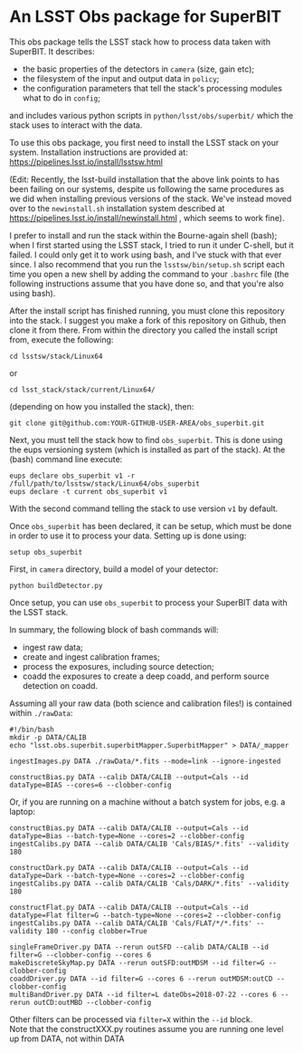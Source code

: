 # An LSST Obs package for SuperBIT

This obs package tells the LSST stack how to process data taken with SuperBIT. It describes:
- the basic properties of the detectors in `camera` (size, gain etc);
- the filesystem of the input and output data in `policy`;
- the configuration parameters that tell the stack's processing modules what to do in `config`;

and includes various python scripts in `python/lsst/obs/superbit/` which the stack uses to interact with the data.

To use this obs package, you first need to install the LSST stack on your system. Installation instructions are provided at:
https://pipelines.lsst.io/install/lsstsw.html

(Edit: Recently, the lsst-build installation that the above link points to has been failing on our systems, despite us following the same procedures as we did when installing previous versions of the stack. We've instead moved over to the `newinstall.sh` installation system described at https://pipelines.lsst.io/install/newinstall.html , which seems to work fine).

I prefer to install and run the stack within the Bourne-again shell (bash); when I first started using the LSST stack, I tried to run it under C-shell, but it failed. I could only get it to work using bash, and I've stuck with that ever since. I also recommend that you run the `lsstsw/bin/setup.sh` script each time you open a new shell by adding the command to your `.bashrc` file (the following instructions assume that you have done so, and that you're also using bash).

After the install script has finished running, you must clone this repository into the stack. I suggest you make a fork of this repository on Github, then clone it from there. From within the directory you called the install script from, execute the following:
```
cd lsstsw/stack/Linux64
```
or
```
cd lsst_stack/stack/current/Linux64/
```
(depending on how you installed the stack), then:
```
git clone git@github.com:YOUR-GITHUB-USER-AREA/obs_superbit.git
```

Next, you must tell the stack how to find `obs_superbit`. This is done using the eups versioning system (which is installed as part of the stack). At the (bash) command line execute:
```
eups declare obs_superbit v1 -r /full/path/to/lsstsw/stack/Linux64/obs_superbit
eups declare -t current obs_superbit v1
```
With the second command telling the stack to use version `v1` by default.

Once `obs_superbit` has been declared, it can be setup, which must be done in order to use it to process your data. Setting up is done using:
```
setup obs_superbit
```

First, in ```camera``` directory, build a model of your detector:
```
python buildDetector.py
```
Once setup, you can use `obs_superbit` to process your SuperBIT data with the LSST stack.

In summary, the following block of bash commands will:
- ingest raw data;
- create and ingest calibration frames;
- process the exposures, including source detection;
- coadd the exposures to create a deep coadd, and perform source detection on coadd.

Assuming all your raw data (both science and calibration files!) is contained within `./rawData`:
```
#!/bin/bash
mkdir -p DATA/CALIB
echo "lsst.obs.superbit.superbitMapper.SuperbitMapper" > DATA/_mapper

ingestImages.py DATA ./rawData/*.fits --mode=link --ignore-ingested

constructBias.py DATA --calib DATA/CALIB --output=Cals --id dataType=BIAS --cores=6 --clobber-config
```
Or, if you are running on a machine without a batch system for jobs, e.g. a laptop:
```
constructBias.py DATA --calib DATA/CALIB --output=Cals --id dataType=Bias --batch-type=None --cores=2 --clobber-config
ingestCalibs.py DATA --calib DATA/CALIB 'Cals/BIAS/*.fits' --validity 180

constructDark.py DATA --calib DATA/CALIB --output=Cals --id dataType=Dark --batch-type=None --cores=2 --clobber-config
ingestCalibs.py DATA --calib DATA/CALIB 'Cals/DARK/*.fits' --validity 180

constructFlat.py DATA --calib DATA/CALIB --output=Cals --id dataType=Flat filter=G --batch-type=None --cores=2 --clobber-config
ingestCalibs.py DATA --calib DATA/CALIB 'Cals/FLAT/*/*.fits' --validity 180 --config clobber=True

singleFrameDriver.py DATA --rerun outSFD --calib DATA/CALIB --id filter=G --clobber-config --cores 6
makeDiscreteSkyMap.py DATA --rerun outSFD:outMDSM --id filter=G --clobber-config
coaddDriver.py DATA --id filter=G --cores 6 --rerun outMDSM:outCD --clobber-config
multiBandDriver.py DATA --id filter=L dateObs=2018-07-22 --cores 6 --rerun outCD:outMBD --clobber-config
```
Other filters can be processed via `filter=X` within the `--id` block.  
Note that the constructXXX.py routines assume you are running one level up from DATA, not within DATA

